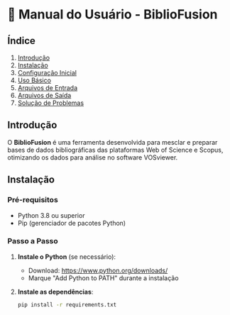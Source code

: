 # 📖 Manual do Usuário - BiblioFusion

## Índice
1. [Introdução](#introdução)
2. [Instalação](#instalação)
3. [Configuração Inicial](#configuração-inicial)
4. [Uso Básico](#uso-básico)
5. [Arquivos de Entrada](#arquivos-de-entrada)
6. [Arquivos de Saída](#arquivos-de-saída)
7. [Solução de Problemas](#solução-de-problemas)

## Introdução

O **BiblioFusion** é uma ferramenta desenvolvida para mesclar e preparar bases de dados bibliográficas das plataformas Web of Science e Scopus, otimizando os dados para análise no software VOSviewer.

## Instalação

### Pré-requisitos
- Python 3.8 ou superior
- Pip (gerenciador de pacotes Python)

### Passo a Passo

1. **Instale o Python** (se necessário):
   - Download: https://www.python.org/downloads/
   - Marque "Add Python to PATH" durante a instalação

2. **Instale as dependências**:
   ```bash
   pip install -r requirements.txt